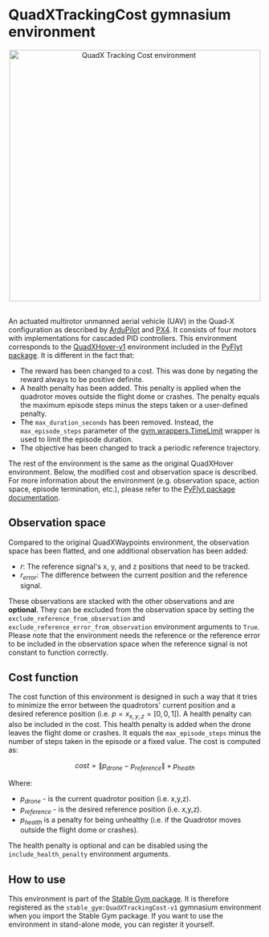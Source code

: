 # QuadXTrackingCost gymnasium environment

<div align="center">
    <img src="https://github.com/rickstaa/stable-gym/assets/17570430/24c894c3-a7df-430d-91d7-37a0517fbce4" alt="QuadX Tracking Cost environment" width="500px">
</div>
</br>

An actuated multirotor unmanned aerial vehicle (UAV) in the Quad-X configuration as described by [ArduPilot](https://ardupilot.org/copter/docs/connect-escs-and-motors.html) and [PX4](https://docs.px4.io/main/en/airframes/airframe_reference.html#quadrotor-x). It consists of four motors with implementations for cascaded PID controllers. This environment corresponds to the [QuadXHover-v1](https://jjshoots.github.io/PyFlyt/documentation/gym_envs/quadx_envs/quadx_hover_env.html) environment included in the [PyFlyt package](https://jjshoots.github.io/PyFlyt/index.html). It is different in the fact that:

*   The reward has been changed to a cost. This was done by negating the reward always to be positive definite.
*   A health penalty has been added. This penalty is applied when the quadrotor moves outside the flight dome or crashes. The penalty equals the maximum episode steps minus the steps taken or a user-defined penalty.
*   The `max_duration_seconds` has been removed. Instead, the `max_episode_steps` parameter of the [gym.wrappers.TimeLimit](https://gymnasium.farama.org/api/wrappers/misc_wrappers/#gymnasium.wrappers.TimeLimit) wrapper is used to limit the episode duration.
*   The objective has been changed to track a periodic reference trajectory.

The rest of the environment is the same as the original QuadXHover environment. Below, the modified cost and observation space is described. For more information about the environment (e.g. observation space, action space, episode termination, etc.), please refer to the [PyFlyt package documentation](https://jjshoots.github.io/PyFlyt/index.html).

## Observation space

Compared to the original QuadXWaypoints environment, the observation space has been flatted, and one additional observation has been added:

*   $r$: The reference signal's x, y, and z positions that need to be tracked.
*   $r_{error}$: The difference between the current position and the reference signal.

These observations are stacked with the other observations and are **optional**. They can be excluded from the observation space by setting the `exclude_reference_from_observation` and `exclude_reference_error_from_observation` environment arguments to `True`. Please note that the environment needs the reference or the reference error to be included in the observation space when the reference signal is not constant to function correctly.

## Cost function

The cost function of this environment is designed in such a way that it tries to minimize the error between the quadrotors' current position and a desired reference position (i.e. $p=x_{x,y,z}=[0,0,1]$). A health penalty can also be included in the cost. This health penalty is added when the drone leaves the flight dome or crashes. It equals the `max_episode_steps` minus the number of steps taken in the episode or a fixed value. The cost is computed as:

$$
cost = \| p_{drone} - p_{reference} \| + p_{health}
$$

Where:

*   $p_{drone}$ - is the current quadrotor position (i.e. x,y,z).
*   $p_{reference}$ - is the desired reference position (i.e. x,y,z).
*   $p_{health}$ is a penalty for being unhealthy (i.e. if the Quadrotor moves outside the flight dome or crashes).

The health penalty is optional and can be disabled using the `include_health_penalty` environment arguments.

## How to use

This environment is part of the [Stable Gym package](https://github.com/rickstaa/stable-gym). It is therefore registered as the `stable_gym:QuadXTrackingCost-v1` gymnasium environment when you import the Stable Gym package. If you want to use the environment in stand-alone mode, you can register it yourself.
